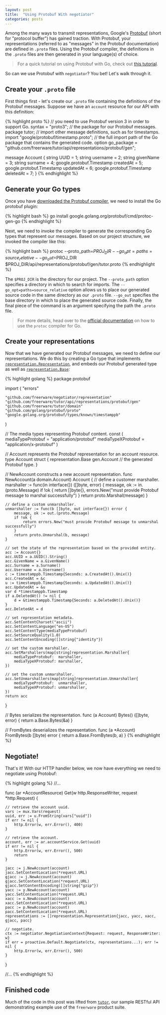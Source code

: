 ```yaml
---
layout: post
title:  "Using Protobuf With negotiator"
categories: posts
---
```

Among the many ways to transmit representations, Google's
[Protobuf][protobuf-docs] (short for "protocol buffer") has gained traction.
With Protobuf, your representations (referred to as "messages" in the Protobuf 
documentation) are defined in `.proto` files. Using the Protobuf compiler, the 
definitions in the `.proto` files are then generated in your language(s) of
choice. 

> For a quick tutorial on using Protobuf with Go, check out
[this tutorial][protobuf-go-tutorial].

So can we use Protobuf with `negotiator`? You bet! Let's walk through it.

## Create your `.proto` file

First things first - let's create our `.proto` file containing the
definitions of the Protobuf messages. Suppose we have
an `account` resource for our API with this definition:

{% highlight proto %}
// you need to use Protobuf version 3 in order to support Go.
syntax = "proto3";
// the package for our Protobuf messages.
package tutor;
// import other message definitions, such as for timestamps.
import "google/protobuf/timestamp.proto";
// the full import path of the Go package that contains the generated code.
option go_package = "github.com/freerware/tutor/api/representations/protobuf/gen";

message Account {
  string UUID                         = 1;
  string username                     = 2;
  string givenName                    = 3;
  string surname                      = 4;
  google.protobuf.Timestamp createdAt = 5;
  google.protobuf.Timestamp updatedAt = 6;
  google.protobuf.Timestamp deletedAt = 7;
}
{% endhighlight %}

## Generate your Go types

Once you have [downloaded the Protobuf compiler][protobuf-compiler-download],
we need to install the Go protobuf plugin:

{% highlight bash %}
go install google.golang.org/protobuf/cmd/protoc-gen-go
{% endhighlight %}

Next, we need to invoke the compiler to generate the corresponding Go types
that represent our messages. Based on our project structure, we invoked the
compiler like this:

{% highlight bash %}
protoc --proto_path=$PROJ_DIR --go_opt=paths=source_relative --go_out=$PROJ_DIR $PROJ_DIR/api/representations/protobuf/gen/tutor.proto
{% endhighlight %}

The `$PROJ_DIR` is the directory for our project. The `--proto_path` option
specifies a directory in which to search for imports. The `--go_opt=paths=source_relative`
option allows us to place our generated source code in the same directory as
our `.proto` file. `--go_out` specifies the base directory in which to place
the generated source code. Finally, the final piece of the command is an
argument specifying the path the `.proto` file. 

> For more details, head over to the [official documentation][protoc-go-docs] on how to use 
the `protoc` compiler for Go.

## Create your representations

Now that we have generated our Protobuf messages, we need to define our representations.
We do this by creating a Go type that implements
[`representation.Representation`][representation-docs], and embeds our Protobuf
generated type as well as [`representation.Base`][representation-base-docs]:

{% highlight golang %}
package protobuf

import (
	"errors"

	"github.com/freerware/negotiator/representation"
	"github.com/freerware/tutor/api/representations/protobuf/gen"
	"github.com/freerware/tutor/domain"
	"github.com/golang/protobuf/proto"
	"google.golang.org/protobuf/types/known/timestamppb"
)

// The media types representing Protobuf content.
const (
	mediaTypeProtobuf  = "application/protobuf"
	mediaTypeXProtobuf = "application/x-protobuf"
)

// Account represents the Protobuf representation for an account resource.
type Account struct {
	representation.Base
	gen.Account // the generated Protobuf type.
}

// NewAccount constructs a new account representation.
func NewAccount(a domain.Account) Account {
	// define a customer marshaller.
	marshaller := func(in interface{}) ([]byte, error) {
		message, ok := in.(proto.Message)
		if !ok {
			return []byte{}, errors.New("must provide Protobuf message to marshal successfully")
		}
		return proto.Marshal(message)
	}

	// define a custom unmarshaller.
	unmarshaller := func(b []byte, out interface{}) error {
		message, ok := out.(proto.Message)
		if !ok {
			return errors.New("must provide Protobuf message to unmarshal successfully")
		}
		return proto.Unmarshal(b, message)
	}

	// set the state of the representation based on the provided entity.
	acc := Account{}
	acc.UUID = a.UUID().String()
	acc.GivenName = a.GivenName()
	acc.Surname = a.Surname()
	acc.Username = a.Username()
	c := timestamppb.Timestamp{Seconds: a.CreatedAt().Unix()}
	acc.CreatedAt = &c
	u := timestamppb.Timestamp{Seconds: a.UpdatedAt().Unix()}
	acc.UpdatedAt = &u
	var d *timestamppb.Timestamp
	if a.DeletedAt() != nil {
		d = &timestamppb.Timestamp{Seconds: a.DeletedAt().Unix()}
	}
	acc.DeletedAt = d

	// set representation metadata.
	acc.SetContentCharset("ascii")
	acc.SetContentLanguage("en-US")
	acc.SetContentType(mediaTypeProtobuf)
	acc.SetSourceQuality(1.0)
	acc.SetContentEncoding([]string{"identity"})

	// set the custom marshaller.
	acc.SetMarshallers(map[string]representation.Marshaller{
		mediaTypeProtobuf:  marshaller,
		mediaTypeXProtobuf: marshaller,
	})

	// set the custom unmarshaller.
	acc.SetUnmarshallers(map[string]representation.Unmarshaller{
		mediaTypeProtobuf:  unmarshaller,
		mediaTypeXProtobuf: unmarshaller,
	})
	return acc
}

// Bytes serializes the representation.
func (a Account) Bytes() ([]byte, error) {
	return a.Base.Bytes(&a)
}

// FromBytes deserializes the representation.
func (a *Account) FromBytes(b []byte) error {
	return a.Base.FromBytes(b, a)
}
{% endhighlight %}

## Negotiate!

That's it! With our HTTP handler below, we now have everything we need to
negotiate using Protobuf:

{% highlight golang %}
//...

func (ar *AccountResource) Get(w http.ResponseWriter, request *http.Request) {

	// retrieve the account uuid.
	vars := mux.Vars(request)
	uuid, err := u.FromString(vars["uuid"])
	if err != nil {
		http.Error(w, err.Error(), 400)
	}

	// retrieve the account.
	account, err := ar.accountService.Get(uuid)
	if err != nil {
		http.Error(w, err.Error(), 500)
		return
	}

	jacc := j.NewAccount(account)
	jacc.SetContentLocation(*request.URL)
	gjacc := j.NewAccount(account)
	gjacc.SetContentLocation(*request.URL)
	gjacc.SetContentEncoding([]string{"gzip"})
	yacc := y.NewAccount(account)
	yacc.SetContentLocation(*request.URL)
	xacc := x.NewAccount(account)
	xacc.SetContentLocation(*request.URL)
	pacc := p.NewAccount(account)
	pacc.SetContentLocation(*request.URL)
	representations := []representation.Representation{jacc, yacc, xacc, gjacc, pacc}

	// negotiate.
	ctx := negotiator.NegotiationContext{Request: request, ResponseWriter: w}
	if err = proactive.Default.Negotiate(ctx, representations...); err != nil {
		http.Error(w, err.Error(), 500)
	}
}

//...
{% endhighlight %}

## Finished code

Much of the code in this post was lifted from [`tutor`][tutor], our sample RESTful API
demonstrating example use of the `freerware` product suite.

[protobuf-docs]: https://developers.google.com/protocol-buffers
[protobuf-go-tutorial]: https://developers.google.com/protocol-buffers/docs/gotutorial
[protobuf-compiler-download]: https://developers.google.com/protocol-buffers/docs/downloads
[protoc-go-docs]: https://developers.google.com/protocol-buffers/docs/reference/go-generated
[tutor]: https://github.com/freerware/tutor
[representation-docs]: https://github.com/freerware/negotiator/blob/master/representation/representation.go
[representation-base-docs]: https://github.com/freerware/negotiator/blob/master/representation/base.go
